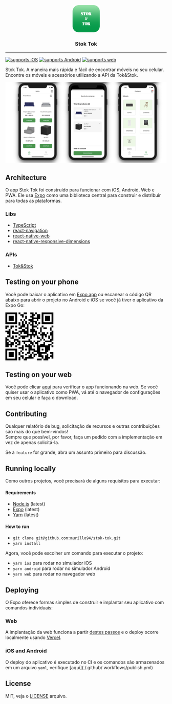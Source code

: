 <p align="center">
  <img alt="Stok Tok" src="./assets/images/icon.png" height="85" width="85" />
  <h3 align="center">Stok Tok</h3>
</p>

---

[![supports iOS](https://img.shields.io/badge/iOS-4630EB.svg?style=flat-square&logo=APPLE&labelColor=999999&logoColor=fff)](https://expo.io/@murillo94/stok-tok)
[![supports Android](https://img.shields.io/badge/Android-4630EB.svg?style=flat-square&logo=ANDROID&labelColor=A4C639&logoColor=fff)](https://expo.io/@murillo94/stok-tok)
[![supports web](https://img.shields.io/badge/web-4630EB.svg?style=flat-square&logo=GOOGLE-CHROME&labelColor=4285F4&logoColor=fff)](https://stok-tok.vercel.app/)

Stok Tok. A maneira mais rápida e fácil de encontrar móveis no seu celular. Encontre os móveis e acessórios utilizando a API da Tok&Stok.

![Stok Tok](./resources/demo.png)

## Architecture

O app Stok Tok foi construído para funcionar com iOS, Android, Web e PWA. Ele usa [Expo](https://expo.io/) como uma biblioteca central para construir e distribuir para todas as plataformas.

### Libs

- [TypeScript](https://www.typescriptlang.org/)
- [react-navigation](https://github.com/react-navigation/react-navigation)
- [react-native-web](https://github.com/necolas/react-native-web)
- [react-native-responsive-dimensions](https://github.com/react-native-toolkit/react-native-responsive-dimensions#readme)

### APIs

- [Tok&Stok](https://www.tokstok.com.br/)

## Testing on your phone

Você pode baixar o aplicativo em [Expo app](https://expo.io/@murillo94/stok-tok) ou escanear o código QR abaixo para abrir o projeto no Android e iOS se você já tiver o aplicativo da Expo Go:

<img alt="Stok Tok" src="./resources/qrcode.png" height="150" width="150" />

## Testing on your web

Você pode clicar [aqui](https://stok-tok.vercel.app/) para verificar o app funcionando na web. Se você quiser usar o aplicativo como PWA, vá até o navegador de configurações em seu celular e faça o download.

## Contributing

Qualquer relatório de bug, solicitação de recursos e outras contribuições são mais do que bem-vindos! <br/>
Sempre que possível, por favor, faça um pedido com a implementação em vez de apenas solicitá-la.

Se a `feature` for grande, abra um assunto primeiro para discussão.

## Running locally

Como outros projetos, você precisará de alguns requisitos para executar:

#### Requirements

- [Node.js](https://nodejs.org/) (latest)
- [Expo](https://expo.io/) (latest)
- [Yarn](https://yarnpkg.com/) (latest)

#### How to run

- `git clone git@github.com:murillo94/stok-tok.git`
- `yarn install`

Agora, você pode escolher um comando para executar o projeto:

- `yarn ios` para rodar no simulador iOS
- `yarn android` para rodar no simulador Android
- `yarn web` para rodar no navegador web

## Deploying

O Expo oferece formas simples de construir e implantar seu aplicativo com comandos individuais:

### Web

A implantação da web funciona a partir [destes passos](https://docs.expo.io/distribution/publishing-websites/#vercel) e o deploy ocorre localmente usando [Vercel](http://vercel.com/).

### iOS and Android

O deploy do aplicativo é executado no CI e os comandos são armazenados em um arquivo `yaml`, verifique [aqui](./.github/ workflows/publish.yml)

## License

MIT, veja o [LICENSE](./LICENSE.md) arquivo.
